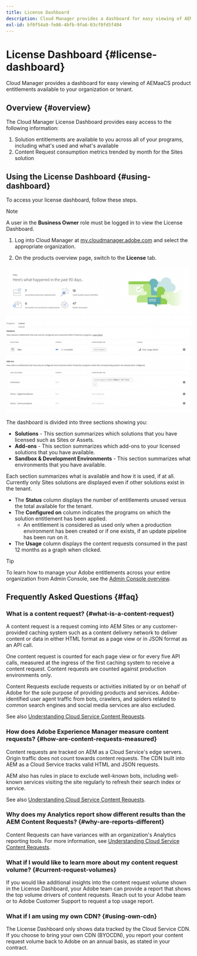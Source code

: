 ```yaml
---
title: License Dashboard
description: Cloud Manager provides a dashboard for easy viewing of AEMaaCS product entitlements available to your organization or tenant.
exl-id: bf0f54a9-fe86-4bfb-9fa6-03cf0fd5f404
---
```

# License Dashboard {#license-dashboard}

Cloud Manager provides a dashboard for easy viewing of AEMaaCS product entitlements available to your organization or tenant.

## Overview {#overview}

The Cloud Manager License Dashboard provides easy access to the following information:

1. Solution entitlements are available to you across all of your programs, including what's used and what's available
1. Content Request consumption metrics trended by month for the Sites solution

## Using the License Dashboard {#using-dashboard}

To access your license dashboard, follow these steps.

>[!NOTE]
>
>A user in the **Business Owner** role must be logged in to view the License Dashboard.

1. Log into Cloud Manager at [my.cloudmanager.adobe.com](https://my.cloudmanager.adobe.com/) and select the appropriate organization.

1. On the products overview page, switch to the **License** tab.

![License Dashboard](assets/license-dashboard.png)

The dashboard is divided into three sections showing you:

* **Solutions** - This section summarizes which solutions that you have licensed such as Sites or Assets.
* **Add-ons** - This section summarizes which add-ons to your licensed solutions that you have available.
* **Sandbox &amp; Development Environments** - This section summarizes what environments that you have available.

Each section summarizes what is available and how it is used, if at all. Currently only Sites solutions are displayed even if other solutions exist in the tenant.

* The **Status** column displays the number of entitlements unused versus the total available for the tenant.
* The **Configured on** column indicates the programs on which the solution entitlement has been applied.
  * An entitlement is considered as used only when a production environment has been created or if one exists, if an update pipeline has been run on it. 
* The **Usage** column displays the content requests consumed in the past 12 months as a graph when clicked.

>[!TIP]
>
>To learn how to manage your Adobe entitlements across your entire organization from Admin Console, see the [Admin Console overview](https://helpx.adobe.com/enterprise/using/admin-console.html).

## Frequently Asked Questions {#faq}

### What is a content request? {#what-is-a-content-request}

A content request is a request coming into AEM Sites or any customer-provided caching system such as a content delivery network to deliver content or data in either HTML format as a page view or in JSON format as an API call.

One content request is counted for each page view or for every five API calls, measured at the ingress of the first caching system to receive a content request. Content requests are counted against production environments only.

Content Requests exclude requests or activities initiated by or on behalf of Adobe for the sole purpose of providing products and services. Adobe-identified user agent traffic from bots, crawlers, and spiders related to common search engines and social media services are also excluded.

See also [Understanding Cloud Service Content Requests](/help/implementing/cloud-manager/content-requests.md).

### How does Adobe Experience Manager measure content requests? {#how-are-content-requests-measured}

Content requests are tracked on AEM as a Cloud Service's edge servers. Origin traffic does not count towards content requests. The CDN built into AEM as a Cloud Service tracks valid HTML and JSON requests.

AEM also has rules in place to exclude well-known bots, including well-known services visiting the site regularly to refresh their search index or service.

See also [Understanding Cloud Service Content Requests](/help/implementing/cloud-manager/content-requests.md).

### Why does my Analytics report show different results than the AEM Content Requests? {#why-are-reports-different}

Content Requests can have variances with an organization's Analytics reporting tools. For more information, see [Understanding Cloud Service Content Requests](/help/implementing/cloud-manager/content-requests.md).

### What if I would like to learn more about my content request volume? {#current-request-volumes}

If you would like additional insights into the content request volume shown in the License Dashboard, your Adobe team can provide a report that shows the top volume drivers of content requests. Reach out to your Adobe team or to Adobe Customer Support to request a top usage report.

### What if I am using my own CDN? {#using-own-cdn}

The License Dashboard only shows data tracked by the Cloud Service CDN. If you choose to bring your own CDN (BYOCDN), you report your content request volume back to Adobe on an annual basis, as stated in your contract.  
